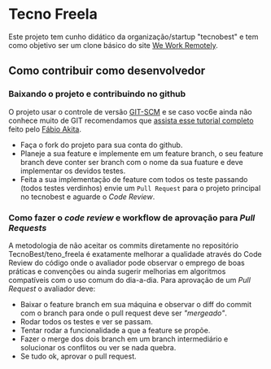 # Tecno Freela
Este projeto tem cunho didático da organização/startup "tecnobest" e tem como objetivo ser um clone básico do site [We Work Remotely](https://weworkremotely.com/).

## Como contribuir como desenvolvedor

### Baixando o projeto e contribuindo no github
O projeto usar o controle de versão [GIT-SCM](http://git-scm.com) e se caso voc6e ainda não conhece muito de GIT recomendamos que [assista esse tutorial completo](http://goo.gl/bLCO43) feito pelo [Fábio Akita](http://akitaonrails.com.br/).

- Faça o fork do projeto para sua conta do github.
- Planeje a sua feature e implemente em um feature branch, o seu feature branch deve conter ser branch com o nome da sua fuature e deve implementar os devidos testes.
- Feita a sua implementação de feature com todos os teste passando (todos testes verdinhos) envie um `Pull Request` para o projeto principal no tecnobest e aguarde o *Code Review*.

### Como fazer o *code review* e workflow de aprovação para *Pull Requests*
A metodologia de não aceitar os commits diretamente no repositório TecnoBest/teno_freela é exatamente melhorar a qualidade através do Code Review do código onde o avaliador pode observar o emprego de boas práticas e convenções ou ainda sugerir melhorias em algoritmos compatíveis com o uso comum do dia-a-dia.
Para aprovação de um *Pull Request* o avaliador deve:
- Baixar o feature branch em sua máquina e observar o diff do commit com o branch para onde o pull request deve ser *"mergeado"*.
- Rodar todos os testes e ver se passam.
- Tentar rodar a funcionalidade a que a feature se propõe.
- Fazer o merge dos dois branch em um branch intermediário e solucionar os conflitos ou ver se nada quebra.
- Se tudo ok, aprovar o pull request.
